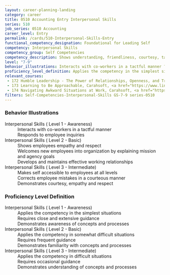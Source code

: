 ```yaml
---
layout: career-planning-landing
category: career
title: 0510 Accounting Entry Interpersonal Skills
series: 510
job_series: 0510 Accounting
career_level: Entry
permalink: /cards/510-Interpersonal-Skills-Entry
functional_competency_designation: Foundational for Leading Self
competency: Interpersonal Skills
competency_group: Self Competencies
competency_description: Shows understanding, friendliness, courtesy, tact, empathy, concern, and politeness to others; develops and maintains effective relationships with others; may include effectively dealing with individuals who are difficult, hostile, or distressed; relates well to people from varied backgrounds and different situations; is sensitive to cultural diversity, race, gender, disabilities, and other individual differences
level: "7-9"
behavior_illustrations: Interacts with co-workers in a tactful manner ? Responds to employee inquiries ? Shows employees empathy and respect ? Welcomes new employees into organization by explaining mission and agency goals ? Develops and maintains effective working relationships ? Makes self accessible to employees at all levels ? Corrects employee mistakes in a courteous manner ? Demonstrates courtesy, empathy and respect
proficiency_level_definition: Applies the competency in the simplest situations ? Requires close and extensive guidance ? Demonstrates awareness of concepts and processes ? Applies the competency in somewhat difficult situations ? Requires frequent guidance ? Demonstrates familiarity with concepts and processes ? Applies the competency in difficult situations ? Requires occasional guidance ? Demonstrates understanding of concepts and processes
relevant_courses: 
 - 172 Humble Leadership - The Power of Relationships, Openness, and Trust (getAbstract Summary), Carahsoft, <a href="https://www.linkedin.com/learning/humble-leadership-the-power-of-relationships-openness-and-trust-getabstract-summary">https://www.linkedin.com/learning/humble-leadership-the-power-of-relationships-openness-and-trust-getabstract-summary</a>
 - 173 Learning to Be Approachable, Carahsoft, <a href="https://www.linkedin.com/learning/learning-to-be-approachable">https://www.linkedin.com/learning/learning-to-be-approachable</a>
 - 174 Navigating Awkward Situations at Work, Carahsoft, <a href="https://www.linkedin.com/learning/navigating-awkward-situations-at-work">https://www.linkedin.com/learning/navigating-awkward-situations-at-work</a>
filters: Self-Competencies-Interpersonal-Skills GS-7-9 series-0510
---
```


<div class="desktop:grid-col-6 margin-y-205">
  <div class="border-top-05 bg-white padding-2 shadow-5 height-full members-hover border-1px border-gray-30 border-top-orange radius-lg">
    <h3>Behavior Illustrations</h3>
    <dl class="text-base"><dt>Interpersonal Skills ( Level 1 - Awareness)</dt><dd>Interacts with co-workers in a tactful manner </dd><dd> Responds to employee inquiries</dd><dt>Interpersonal Skills ( Level 2 - Basic)</dt><dd>Shows employees empathy and respect </dd><dd> Welcomes new employees into organization by explaining mission and agency goals </dd><dd> Develops and maintains effective working relationships</dd><dt>Interpersonal Skills ( Level 3 - Intermediate)</dt><dd>Makes self accessible to employees at all levels </dd><dd> Corrects employee mistakes in a courteous manner </dd><dd> Demonstrates courtesy, empathy and respect</dd></dl>
  </div>
</div>
<div class="desktop:grid-col-6 margin-y-205">
  <div class="border-top-05 bg-white padding-2 shadow-5 height-full members-hover border-1px border-gray-30 border-top-orange radius-lg">
    <h3>Proficiency Level Definition</h3>
    <dl class="text-base"><dt>Interpersonal Skills ( Level 1 - Awareness)</dt><dd>Applies the competency in the simplest situations </dd><dd> Requires close and extensive guidance </dd><dd> Demonstrates awareness of concepts and processes</dd><dt>Interpersonal Skills ( Level 2 - Basic)</dt><dd>Applies the competency in somewhat difficult situations </dd><dd> Requires frequent guidance </dd><dd> Demonstrates familiarity with concepts and processes</dd><dt>Interpersonal Skills ( Level 3 - Intermediate)</dt><dd>Applies the competency in difficult situations </dd><dd> Requires occasional guidance </dd><dd> Demonstrates understanding of concepts and processes</dd></dl>
  </div>
</div>